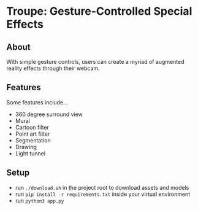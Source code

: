# Troupe: Gesture-Controlled Special Effects


## About
With simple gesture controls, users can create a myriad of augmented reality effects through their webcam. 

## Features
Some features include...
- 360 degree surround view
- Mural
- Cartoon filter
- Point art filter
- Segmentation
- Drawing
- Light tunnel


## Setup
- run `./download.sh` in the project root to download assets and models
- run `pip install -r requirements.txt` inside your virtual environment 
- run `python3 app.py`


